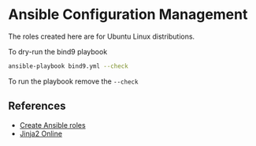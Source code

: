 # Ansible Configuration Management

The roles created here are for Ubuntu Linux distributions.

To dry-run the bind9 playbook

```bash
ansible-playbook bind9.yml --check
```

To run the playbook remove the ```--check```

## References

- [Create Ansible roles](https://www.redhat.com/sysadmin/developing-ansible-role)
- [Jinja2 Online](http://jinja.quantprogramming.com/)
